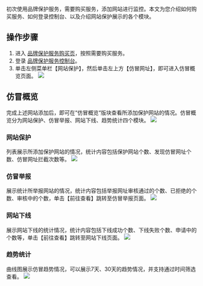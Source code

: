 初次使用品牌保护服务，需要购买服务，添加网站进行监控。本文为您介绍如何购买服务、如何登录控制台、以及介绍网站保护展示的各个模块。

## 操作步骤
1. 进入 [品牌保护服务购买页](https://buy.cloud.tencent.com/bps)，按照需要购买服务。
2. 登录 [品牌保护服务控制台](https://console.cloud.tencent.com/bps)。
3. 单击左侧菜单栏【网站保护】，然后单击左上方【仿冒网址】，即可进入仿冒概览页面。
![](https://main.qcloudimg.com/raw/8e560b78e8030901a520910bb2ae65cb.png)


## 仿冒概览
完成上述网站添加后，即可在“仿冒概览“版块查看所添加保护网站的情况。仿冒概览分为网站保护、仿冒举报、网站下线、趋势统计四个模块。
![](https://main.qcloudimg.com/raw/96856df124b4d8123574fa654a76093b.png)
### 网站保护
列表展示所添加保护网站的情况，统计内容包括保护网站个数、发现仿冒网址个数、仿冒网址拦截次数等。
![](https://main.qcloudimg.com/raw/619b1c32c3020dec5b6dcdc3c75fd744.png)
### 仿冒举报
展示统计所举报网站的情况，统计内容包括举报网址审核通过的个数、已拒绝的个数、审核中的个数，单击【前往查看】跳转至仿冒举报页面。
![](https://main.qcloudimg.com/raw/543b5808716a678ecd6f8abc4b6ee705.png)
### 网站下线
展示网站下线的统计情况，统计内容包括下线成功个数、下线失败个数、申请中的个数等，单击【前往查看】跳转至网站下线页面。
![](https://main.qcloudimg.com/raw/97f985f66d853e95a272321f72f890a1.png)
### 趋势统计
曲线图展示仿冒趋势情况，可以展示7天、30天的趋势情况，并支持通过时间筛选查看。
![](https://main.qcloudimg.com/raw/1d6ad3047c8f4fefc7649f7c32bb4383.png)
